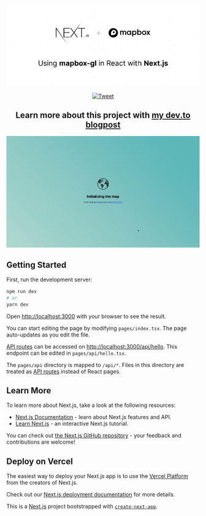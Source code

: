 <!-- ![Using mapbox-gl with React and Next.js](/public/hero-image.png?raw=true "Using mapbox-gl with React and Next.js") -->

<a href="https://github.com/dqunbp/using-mapbox-gl-with-react">
  <img src="/public/hero-image.png?raw=true" />
</a>

<p align="center">
  <a
    href="https://twitter.com/intent/tweet?text=Using%20mapbox-gl%20with%20React%20and%20Next.js.%20Guide%20to%20using%20mapbox-gl%20in%20Next.js%20application&url=https%3A%2F%2Fgithub.com%2Fdqunbp%2Fusing-mapbox-gl-with-react&hashtags=javascript%2Ctypescript%2Creact%2Cmapbox-gl%2Cnextjs"
  >
    <img
      src="http://randojs.com/images/tweetShield.svg"
      alt="Tweet"
      height="20"
    />
  </a>
</p>

<!-- <h1 align="center">Using mapbox-gl with React and Next.js</h1> -->
<h2 align="center">
  Learn more about this project with
  <a href="https://dev.to/dqunbp/using-mapbox-gl-in-react-with-next-js-2glg">
    my dev.to blogpost
  </a>
</h2>

<a href="https://dev.to/dqunbp/using-mapbox-gl-in-react-with-next-js-2glg">
  <img src="/public/map-loading-screen.gif?raw=true" />
</a>

<!-- # Using mapbox-gl with React and Next.js -->
<!-- ## Learn more about this project with [my dev.to blogpost](https://dev.to/dqunbp/using-mapbox-gl-in-react-with-next-js-2glg) -->

## Getting Started

First, run the development server:

```bash
npm run dev
# or
yarn dev
```

Open [http://localhost:3000](http://localhost:3000) with your browser to see the result.

You can start editing the page by modifying `pages/index.tsx`. The page auto-updates as you edit the file.

[API routes](https://nextjs.org/docs/api-routes/introduction) can be accessed on [http://localhost:3000/api/hello](http://localhost:3000/api/hello). This endpoint can be edited in `pages/api/hello.tsx`.

The `pages/api` directory is mapped to `/api/*`. Files in this directory are treated as [API routes](https://nextjs.org/docs/api-routes/introduction) instead of React pages.

## Learn More

To learn more about Next.js, take a look at the following resources:

- [Next.js Documentation](https://nextjs.org/docs) - learn about Next.js features and API.
- [Learn Next.js](https://nextjs.org/learn) - an interactive Next.js tutorial.

You can check out [the Next.js GitHub repository](https://github.com/vercel/next.js/) - your feedback and contributions are welcome!

## Deploy on Vercel

The easiest way to deploy your Next.js app is to use the [Vercel Platform](https://vercel.com/new?utm_medium=default-template&filter=next.js&utm_source=create-next-app&utm_campaign=create-next-app-readme) from the creators of Next.js.

Check out our [Next.js deployment documentation](https://nextjs.org/docs/deployment) for more details.

This is a [Next.js](https://nextjs.org/) project bootstrapped with [`create-next-app`](https://github.com/vercel/next.js/tree/canary/packages/create-next-app).
